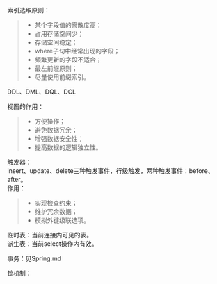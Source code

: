 索引选取原则：
>* 某个字段值的离散度高；
>* 占用存储空间少；
>* 存储空间稳定；
>* where子句中经常出现的字段；
>* 频繁更新的字段不适合；
>* 最左前缀原则；
>* 尽量使用前缀索引。

DDL、DML、DQL、DCL

视图的作用：
>* 方便操作；
>* 避免数据冗余；
>* 增强数据安全性；
>* 提高数据的逻辑独立性。

触发器：   
insert、update、delete三种触发事件，行级触发，两种触发事件：before、after。    
作用：
>* 实现检查约束；
>* 维护冗余数据；
>* 模拟外键级联选项。

临时表：当前连接内可见的表。   
派生表：当前select操作内有效。  

事务：见Spring.md

锁机制：